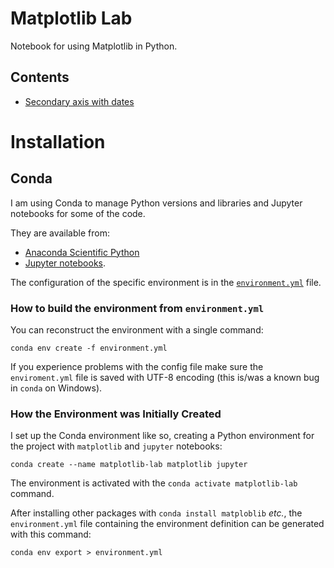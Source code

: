 # Matplotlib Lab
Notebook for using Matplotlib in Python.

## Contents

- [Secondary axis with dates](secondary_axis_dates.ipynb)

# Installation

## Conda 
I am using Conda to manage Python versions and libraries and Jupyter notebooks for some of the code.

They are available from:
* [Anaconda Scientific Python](https://anaconda.org/)
* [Jupyter notebooks](https://jupyter.org/). 

The configuration of the specific environment is in the [`environment.yml`](environment.yml) file. 

### How to build the environment from `environment.yml`

You can reconstruct the environment with a single command:

    conda env create -f environment.yml

If you experience problems with the config file make sure the `enviroment.yml` file is saved with UTF-8 encoding (this 
is/was a known bug in `conda` on Windows).


### How the Environment was Initially Created 
I set up the Conda environment like so, creating a Python environment for the project with `matplotlib` and `jupyter`
notebooks:
 
    conda create --name matplotlib-lab matplotlib jupyter

The environment is activated with the `conda activate matplotlib-lab` command. 

After installing other packages with `conda install matploblib` _etc._, the `environment.yml` file 
containing the environment definition can be generated with this command:

    conda env export > environment.yml


